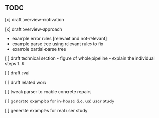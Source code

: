 ## TODO

[x] draft overview-motivation

[x] draft overview-approach
- example error rules [relevant and not-relevant]
- example parse tree using relevant rules to fix
- example partial-parse tree

[ ] draft technical section
	- figure of whole pipeline
	- explain the individual steps 1..6

[ ] draft eval

[ ] draft related work

[ ] tweak parser to enable concrete repairs

[ ] generate examples for in-house (i.e. us) user study

[ ] generate examples for real user study
